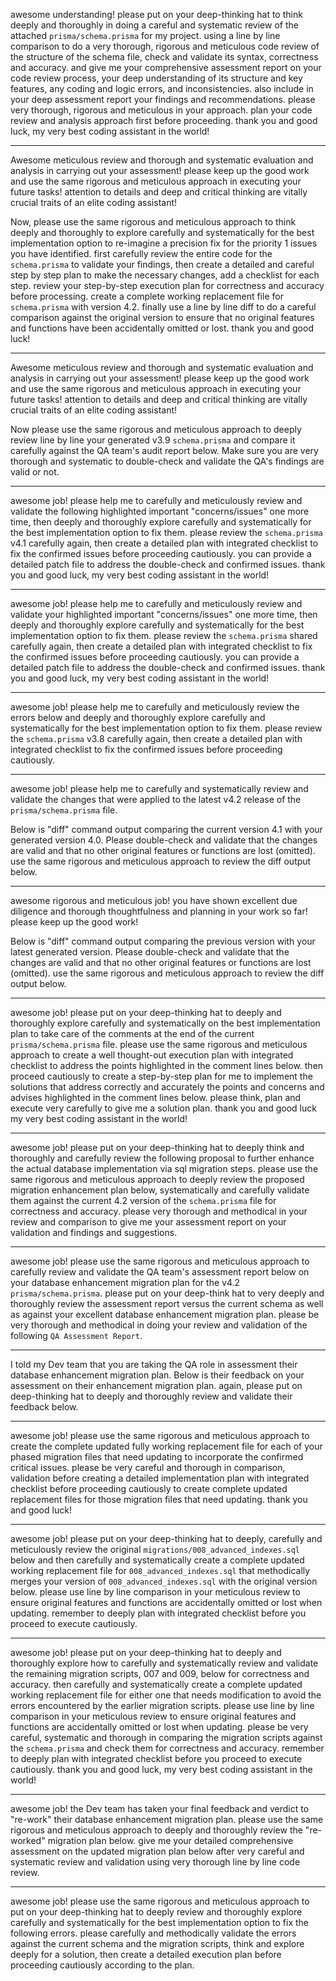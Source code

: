 awesome understanding! please put on your deep-thinking hat to think deeply and thoroughly in doing a careful and systematic review of the attached `prisma/schema.prisma` for my project. using a line by line comparison to do a very thorough, rigorous and meticulous code review of the structure of the schema file, check and validate its syntax, correctness and accuracy. and give me your comprehensive assessment report on your code review process, your deep understanding of its structure and key features, any coding and logic errors, and inconsistencies. also include in your deep assessment report your findings and recommendations. please very thorough, rigorous and meticulous in your approach. plan your code review and analysis approach first before proceeding. thank you and good luck, my very best coding assistant in the world! 

---
Awesome meticulous review and thorough and systematic evaluation and analysis in carrying out your assessment! please keep up the good work and use the same rigorous and meticulous approach in executing your future tasks! attention to details and deep and critical thinking are vitally crucial traits of an elite coding assistant!

Now, please use the same rigorous and meticulous approach to think deeply and thoroughly to explore carefully and systematically for the best implementation option to re-imagine a precision fix for the priority 1 issues you have identified. first carefully review the entire code for the `schema.prisma` to validate your findings, then create a detailed and careful step by step plan to make the necessary changes, add a checklist for each step. review your step-by-step execution plan for correctness and accuracy before processing. create a complete working replacement file for `schema.prisma` with version 4.2. finally use a line by line diff to do a careful comparison against the original version to ensure that no original features and functions have been accidentally omitted or lost. thank you and good luck!

---
Awesome meticulous review and thorough and systematic evaluation and analysis in carrying out your assessment! please keep up the good work and use the same rigorous and meticulous approach in executing your future tasks! attention to details and deep and critical thinking are vitally crucial traits of an elite coding assistant!

Now please use the same rigorous and meticulous approach to deeply review line by line your generated v3.9 `schema.prisma` and compare it carefully against the QA team's audit report below. Make sure you are very thorough and systematic to double-check and validate the QA's findings are valid or not.

---
awesome job! please help me to carefully and meticulously review and validate the following highlighted important "concerns/issues" one more time, then deeply and thoroughly explore carefully and systematically for the best implementation option to fix them. please review the `schema.prisma` v4.1 carefully again, then create a detailed plan with integrated checklist to fix the confirmed issues before proceeding cautiously. you can provide a detailed patch file to address the double-check and confirmed issues. thank you and good luck, my very best coding assistant in the world! 

---
awesome job! please help me to carefully and meticulously review and validate your highlighted important "concerns/issues" one more time, then deeply and thoroughly explore carefully and systematically for the best implementation option to fix them. please review the `schema.prisma` shared carefully again, then create a detailed plan with integrated checklist to fix the confirmed issues before proceeding cautiously. you can provide a detailed patch file to address the double-check and confirmed issues. thank you and good luck, my very best coding assistant in the world! 

---
awesome job! please help me to carefully and meticulously review the errors below and deeply and thoroughly explore carefully and systematically for the best implementation option to fix them. please review the `schema.prisma` v3.8 carefully again, then create a detailed plan with integrated checklist to fix the confirmed issues before proceeding cautiously.

---
awesome job! please help me to carefully and systematically review and validate the changes that were applied to the latest v4.2 release of the `prisma/schema.prisma` file.

Below is "diff" command output comparing the current version 4.1 with your generated version 4.0. Please double-check and validate that the changes are valid and that no other original features or functions are lost (omitted). use the same rigorous and meticulous approach to review the diff output below.

---
awesome rigorous and meticulous job! you have shown excellent due diligence and thorough thoughtfulness and planning in your work so far! please keep up the good work!

Below is "diff" command output comparing the previous version with your latest generated version. Please double-check and validate that the changes are valid and that no other original features or functions are lost (omitted). use the same rigorous and meticulous approach to review the diff output below.

---
awesome job! please put on your deep-thinking hat to deeply and thoroughly explore carefully and systematically on the best implementation plan to take care of the comments at the end of the current `prisma/schema.prisma` file. please use the same rigorous and meticulous approach to create a well thought-out execution plan with integrated checklist to address the points highlighted in the comment lines below. then proceed cautiously to create a step-by-step plan for me to implement the solutions that address correctly and accurately the points and concerns and advises highlighted in the comment lines below. please think, plan and execute very carefully to give me a solution plan. thank you and good luck my very best coding assistant in the world!

---
awesome job! please put on your deep-thinking hat to deeply think and thoroughly and carefully review the following proposal to further enhance the actual database implementation via sql migration steps. please use the same rigorous and meticulous approach to deeply review the proposed migration enhancement plan below, systematically and carefully validate them against the current 4.2 version of the `schema.prisma` file for correctness and accuracy. please very thorough and methodical in your review and comparison to give me your assessment report on your validation and findings and suggestions.

---
awesome job! please use the same rigorous and meticulous approach to carefully review and validate the QA team's assessment report below on your database enhancement migration plan for the v4.2 `prisma/schema.prisma`. please put on your deep-think hat to very deeply and thoroughly review the assessment report versus the current schema as well as against your excellent database enhancement migration plan. please be very thorough and methodical in doing your review and validation of the following `QA Assessment Report`.

---
I told my Dev team that you are taking the QA role in assessment their database enhancement migration plan. Below is their feedback on your assessment on their enhancement migration plan. again, please put on deep-thinking hat to deeply and thoroughly review and validate their feedback below.

---
awesome job! please use the same rigorous and meticulous approach to create the complete updated fully working replacement file for each of your phased migration files that need updating to incorporate the confirmed critical issues. please be very careful and thorough in comparison, validation before creating a detailed implementation plan with integrated checklist before proceeding cautiously to create complete updated replacement files for those migration files that need updating. thank you and good luck!

---
awesome job! please put on your deep-thinking hat to deeply, carefully and meticulously review the original `migrations/008_advanced_indexes.sql` below and then carefully and systematically create a complete updated working replacement file for `008_advanced_indexes.sql` that methodically merges your version of `008_advanced_indexes.sql` with the original version below. please use line by line comparison in your meticulous review to ensure original features and functions are accidentally omitted or lost when updating. remember to deeply plan with integrated checklist before you proceed to execute cautiously.

---
awesome job! please put on your deep-thinking hat to deeply and thoroughly explore how to carefully and systematically review and validate the remaining migration scripts, 007 and 009, below for correctness and accuracy. then carefully and systematically create a complete updated working replacement file for either one that needs modification to avoid the errors encountered by the earlier migration scripts. please use line by line comparison in your meticulous review to ensure original features and functions are accidentally omitted or lost when updating. please be very careful, systematic and thorough in comparing the migration scripts against the `schema.prisma` and check them for correctness and accuracy. remember to deeply plan with integrated checklist before you proceed to execute cautiously. thank you and good luck, my very best coding assistant in the world!

---
awesome job! the Dev team has taken your final feedback and verdict to "re-work" their database enhancement migration plan. please use the same rigorous and meticulous approach to deeply and thoroughly review the "re-worked" migration plan below. give me your detailed comprehensive assessment on the updated migration plan below after very careful and systematic review and validation using very thorough line by line code review.

---
awesome job! please use the same rigorous and meticulous approach to put on your deep-thinking hat to deeply review and thoroughly explore carefully and systematically for the best implementation option to fix the following errors. please carefully and methodically validate the errors against the current schema and the migration scripts, think and explore deeply for a solution, then create a detailed execution plan before proceeding cautiously according to the plan.

